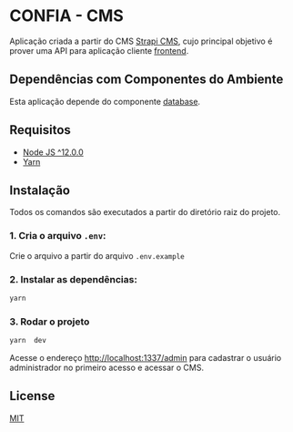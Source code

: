 # CONFIA - CMS

Aplicação criada a partir do CMS [Strapi CMS](https://strapi.io/), cujo principal objetivo é 
prover uma API para aplicação cliente [frontend](https://github.com/projeto-confia/client).


## Dependências com Componentes do Ambiente
Esta aplicação depende do componente [database](https://github.com/projeto-confia/database).
## Requisitos

- [Node JS ^12.0.0](https://nodejs.org/en/download/releases/)
- [Yarn](https://yarnpkg.com/)

## Instalação
Todos os comandos são executados a partir do diretório raiz do projeto.
### 1. Cria o arquivo `.env`:
Crie o arquivo a partir do arquivo `.env.example`

### 2. Instalar as dependências:
```bash
yarn 
```
### 3. Rodar o projeto
```bash
yarn  dev
```


Acesse o endereço [http://localhost:1337/admin](http://localhost:1337/admin) para cadastrar o usuário administrador no primeiro acesso e acessar o CMS.
## License

[MIT](https://choosealicense.com/licenses/mit/)
